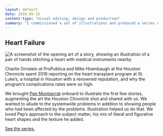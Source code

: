 ```yaml
---
layout: default
date: 2018-05-16
content-type: "Visual editing, design and production"
summary: "I commissioned a set of illustrations and produced a series of stories about the heart transplant program at St. Luke’s in Houston."
---
```


## Heart Failure

<img src="/assets/img/2018-05-16-heart-failure.jpg" alt="A screenshot of the opening art of a story, showing an illustration of a pair of hands stitching a heart with medical instruments nearby"/>

Charlie Ornstein at ProPublica and Mike Hixenbaugh at the Houston Chronicle spent 2018 reporting on the heart transplant program at St. Luke’s, a hospital in Houston with a renowned reputation, and why the program’s complications rates were so high. 

We brought [Pep Montserrat](http://pepmontserrat.com/) onboard to illustrate the first few stories, augmenting the art the Houston Chronicle shot and shared with us. We wanted to allude to the systemwide problems in addition to showing people who had been affected by the problems. Illustration helped us do that. We loved Pep’s approach to the subject matter, his mix of literal and figurative heart shapes and the texture he added.

[See the series.](https://www.propublica.org/series/heart-failure/)
